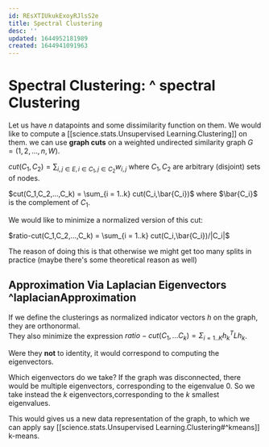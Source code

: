```yaml
---
id: REsXTIUkukExoyRJlsS2e
title: Spectral Clustering
desc: ''
updated: 1644952181989
created: 1644941091963
---
```


# Spectral Clustering: ^ spectral Clustering
Let us have $n$ datapoints and some dissimilarity function on them. We would like to compute a [[science.stats.Unsupervised Learning.Clustering]] on them.
we can use __graph cuts__ on a weighted undirected similarity graph $G = ({1,2,...,n},W)$.

$cut(C_1,C_2) = \sum_{i,j\in E, i \in C_1,j\in C_2} w_{i,j}$ where $C_1,C_2$ are arbitrary (disjoint) sets of nodes.

$cut(C_1,C_2,...,C_k) = \sum_{i = 1..k} cut(C_i,\bar{C_i})$ where $\bar{C_i}$ is the complement of $C_1$.

We would like to minimize a normalized version of this cut:

$ratio-cut(C_1,C_2,...,C_k) = \sum_{i = 1..k} cut(C_i,\bar{C_i})/|C_i|$

The reason of doing this is that otherwise we might get too many splits in practice (maybe there's some theoretical reason as well)

## Approximation Via Laplacian Eigenvectors  ^laplacianApproximation

If we define the clusterings as normalized indicator vectors $h$ on the graph, they are orthonormal.  
They also minimize the expression $ratio-cut (C_1,...C_k) = \Sigma_{i=1..K} h_k^TLh_k$.

Were they __not__ to identity, it would correspond to computing the eigenvectors.

Which eigenvectors do we take? If the graph was disconnected, there would be multiple eigenvectors, corresponding to the eigenvalue 0.
So we take instead the $k$ eigenvectors,corresponding to the $k$ smallest eigenvalues.

This would gives us a new data representation of the graph, to which we can apply say [[science.stats.Unsupervised Learning.Clustering#^kmeans]] k-means.




